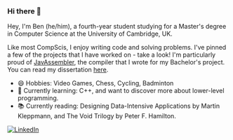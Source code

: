 ### Hi there 👋

Hey, I'm Ben (he/him), a fourth-year student studying for a Master's degree in Computer Science at the University of Cambridge, UK.

Like most CompScis, I enjoy writing code and solving problems. I've pinned a few of the projects that I have worked on - take a look! I'm particularly proud of [JavAssembler](https://github.com/bencole12345/JavAssembler), the compiler that I wrote for my Bachelor's project. You can read my dissertation [here](https://github.com/bencole12345/JavAssembler/blob/master/Dissertation.pdf).

- 😄 Hobbies: Video Games, Chess, Cycling, Badminton
- 🌱 Currently learning: C++, and want to discover more about lower-level programming.
- 📚 Currently reading: Designing Data-Intensive Applications by Martin Kleppmann, and The Void Trilogy by Peter F. Hamilton.
<!-- - ⚡ Fun fact: In term-time I start my days at 6am! -->

<a href="https://www.linkedin.com/in/ben-cole-4b2882171/"><img src="https://img.shields.io/badge/LinkedIn--_.svg?style=social&logo=linkedin" alt="LinkedIn"></a>
<!--
**bencole12345/bencole12345** is a ✨ _special_ ✨ repository because its `README.md` (this file) appears on your GitHub profile.

Here are some ideas to get you started:

- 🔭 I’m currently working on ...
- 🌱 I’m currently learning ...
- 👯 I’m looking to collaborate on ...
- 🤔 I’m looking for help with ...
- 💬 Ask me about ...
- 📫 How to reach me: ...
- 😄 Pronouns: ...
- ⚡ Fun fact: ...
-->
